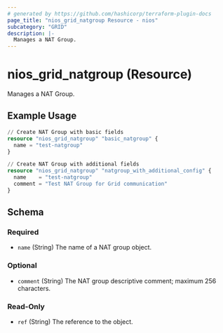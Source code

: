 ```yaml
---
# generated by https://github.com/hashicorp/terraform-plugin-docs
page_title: "nios_grid_natgroup Resource - nios"
subcategory: "GRID"
description: |-
  Manages a NAT Group.
---
```


# nios_grid_natgroup (Resource)

Manages a NAT Group.

## Example Usage

```terraform
// Create NAT Group with basic fields
resource "nios_grid_natgroup" "basic_natgroup" {
  name = "test-natgroup"
}

// Create NAT Group with additional fields
resource "nios_grid_natgroup" "natgroup_with_additional_config" {
  name    = "test-natgroup"
  comment = "Test NAT Group for Grid communication"
}
```

<!-- schema generated by tfplugindocs -->
## Schema

### Required

- `name` (String) The name of a NAT group object.

### Optional

- `comment` (String) The NAT group descriptive comment; maximum 256 characters.

### Read-Only

- `ref` (String) The reference to the object.
